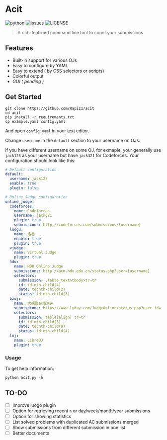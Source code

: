 # Acit
![python](https://img.shields.io/badge/python-3-blue?style=for-the-badge&logo=python) ![Issues](https://img.shields.io/github/issues/rapiz1/acit?style=for-the-badge&logo=github) ![LICENSE](https://img.shields.io/github/license/Rapiz1/acit?style=for-the-badge&logo=gnu)

> A rich-featrued command line tool to count your submissions

## Features
* Built-in support for various OJs
* Easy to configure by YAML
* Easy to extend ( by CSS selectors or scripts)
* Colorful output
* *GUI ( pending )*

## Get Started
```shell
git clone https://github.com/Rapiz1/acit
cd acit
pip install -r requirements.txt
cp example.yaml config.yaml
```
And open `config.yaml` in your text editor.

Change `username` in the `default` section to your username on OJs.

If you have different username on some OJ, for exmaple, your generally use `jack123` as your username but have `jack321` for Codeforces. Your configuration should look like this:

```yaml
# Default configuration
default:
  username: jack123
  enable: true
  plugin: false

# Online Judge configuration
online_judge:
  codeforces:
    name: Codeforces
    username: jack321
    plugin: true
    submissions: http://codeforces.com/submissions/{username}
  luogu:
    name: 洛谷
    enable: true
    plugin: true
  vjudge:
    name: Virtual Judge
    plugin: true
  hdu:
    name: HDU Online Judge
    submissions: http://acm.hdu.edu.cn/status.php?user={username}
    selectors:
      submission: .table_text>tbody>tr~tr
      id: td:nth-child(4)
      date: td:nth-child(2)
      status: td:nth-child(3)
  bzoj:
    name: 大视野在线测评
    submissions: https://www.lydsy.com/JudgeOnline/status.php?user_id={username}
    selectors:
      submission: table[align] tr~tr
      id: td:nth-child(3)
      date: td:nth-child(9)
      status: td:nth-child(4)
  loj:
    name: LibreOJ
    plugin: true
```
### Usage
To get help information:
```c++
python acit.py -h
```

## TO-DO
- [ ] Improve luogo plugin
- [ ] Option for retrieving recent `n` or day/week/month/year submissions 
- [ ] Option for showing statistics
- [ ] List solved problems with duplicated AC submissions merged
- [ ] Show submissions from different submission in one list
- [ ] Better documents
